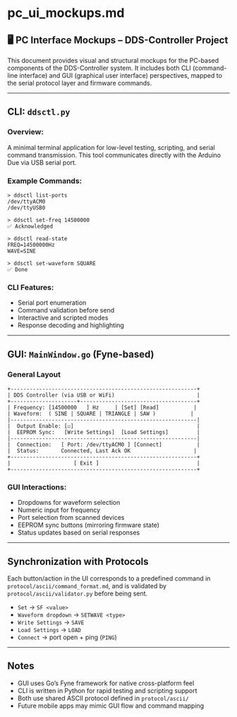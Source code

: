 # pc\_ui\_mockups.md

## 🖥️ PC Interface Mockups – DDS-Controller Project

This document provides visual and structural mockups for the PC-based components of the DDS-Controller system. It includes both CLI (command-line interface) and GUI (graphical user interface) perspectives, mapped to the serial protocol layer and firmware commands.

---

## CLI: `ddsctl.py`

### Overview:

A minimal terminal application for low-level testing, scripting, and serial command transmission. This tool communicates directly with the Arduino Due via USB serial port.

### Example Commands:

```
> ddsctl list-ports
/dev/ttyACM0
/dev/ttyUSB0

> ddsctl set-freq 14500000
✅ Acknowledged

> ddsctl read-state
FREQ=14500000Hz
WAVE=SINE

> ddsctl set-waveform SQUARE
✅ Done
```

### CLI Features:

* Serial port enumeration
* Command validation before send
* Interactive and scripted modes
* Response decoding and highlighting

---

## GUI: `MainWindow.go` (Fyne-based)

### General Layout

```
+-----------------------------------------------------------+
| DDS Controller (via USB or WiFi)                          |
+---------------------+-------------------------------------+
| Frequency: [14500000   ] Hz     | [Set] [Read]           |
| Waveform:  ( SINE | SQUARE | TRIANGLE | SAW )           |
|-----------------------------------------------------------|
|  Output Enable: [☑]                                       |
|  EEPROM Sync:   [Write Settings]  [Load Settings]         |
|-----------------------------------------------------------|
|  Connection:   [ Port: /dev/ttyACM0 ] [Connect]           |
|  Status:       Connected, Last Ack OK                    |
+-----------------------------------------------------------+
|                    [ Exit ]                               |
+-----------------------------------------------------------+
```

### GUI Interactions:

* Dropdowns for waveform selection
* Numeric input for frequency
* Port selection from scanned devices
* EEPROM sync buttons (mirroring firmware state)
* Status updates based on serial responses

---

## Synchronization with Protocols

Each button/action in the UI corresponds to a predefined command in `protocol/ascii/command_format.md`, and is validated by `protocol/ascii/validator.py` before being sent.

* `Set` → `SF <value>`
* `Waveform dropdown` → `SETWAVE <type>`
* `Write Settings` → `SAVE`
* `Load Settings` → `LOAD`
* `Connect` → port open + ping (`PING`)

---

## Notes

* GUI uses Go’s Fyne framework for native cross-platform feel
* CLI is written in Python for rapid testing and scripting support
* Both use shared ASCII protocol defined in `protocol/ascii/`
* Future mobile apps may mimic GUI flow and command mapping
